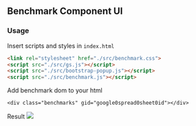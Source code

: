 ## Benchmark Component UI

### Usage

Insert scripts and styles in `index.html`

```html
<link rel="stylesheet" href="./src/benchmark.css">
<script src="./src/gs.js"></script>
<script src="./src/bootstrap-popup.js"></script>
<script src="./src/benchmark.js"></script>
```

Add benchmark dom to your html

```
<div class="benchmarks" gid="google0spread0sheet0id"></div>
```

Result
![](http://i.imgur.com/j7IcBEl.png)
